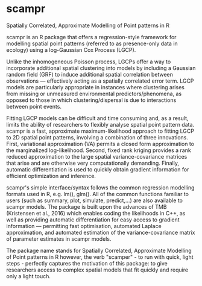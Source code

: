 # scampr
Spatially Correlated, Approximate Modelling of Point patterns in R

scampr is an R package that offers a regression-style framework for modelling spatial point patterns (referred to as presence-only data in ecology)
using a log-Gaussian Cox Process (LGCP).

Unlike the inhomogeneous Poisson process, LGCPs offer a way to incorporate additional spatial clustering into models by including a Gaussian random field (GRF)
to induce additional spatial correlation between observations — effectively acting as a spatially correlated error term. LGCP models are particularly appropriate
in instances where clustering arises from missing or unmeasured environmental predictors/phenomena, as opposed to those in which clustering/dispersal is due to
interactions between point events.

Fitting LGCP models can be difficult and time consuming and, as a result, limits the ability of researchers to flexibly analyse spatial point pattern data.
scampr is a fast, approximate maximum-likelihood approach to fitting LGCP to 2D spatial point patterns, involving a combination of three innovations. First, variational
approximation (VA) permits a closed form approximation to the marginalized log-likelihood. Second, fixed rank kriging provides a rank reduced approximation to the
large spatial variance-covariance matrices that arise and are otherwise very computationally demanding. Finally, automatic differentiation is used to quickly obtain
gradient information for efficient optimization and inference.

scampr's simple interface/syntax follows the common regression modelling formats used in R, e.g. lm(), glm(). All of the common functions familiar to
users (such as summary, plot, simulate, predict,...) are also available to scampr models. The package is built upon the advances of TMB (Kristensen et al., 2016) which
enables coding the likelihoods in C++, as well as providing automatic differentiation for easy access to gradient information — permitting fast optimisation,
automated Laplace approximation, and automated estimation of the variance-covariance matrix of parameter estimates in scampr models.

The package name stands for Spatially Correlated, Approximate Modelling of Point patterns in R however, the verb "scamper" - to run with quick, light steps - perfectly
captures the motivation of this package: to give researchers access to complex spatial models that fit quickly and require only a light touch.
